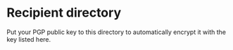 # Recipient directory
Put your PGP public key to this directory to automatically encrypt it with the key listed here.
